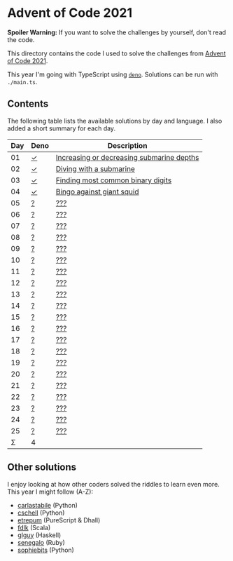 Advent of Code 2021
===================

**Spoiler Warning:** If you want to solve the challenges by yourself, don't read the code.

This directory contains the code I used to solve the challenges from [Advent of Code 2021](http://adventofcode.com/2021).

This year I'm going with TypeScript using [`deno`](https://deno.land/). Solutions can be run with `./main.ts`.

Contents
--------

The following table lists the available solutions by day and language. I also
added a short summary for each day.

Day | Deno         | Description
----|-------------|--------------------------------------------------------------
01  | [✓][deno01] | [Increasing or decreasing submarine depths][aoc01]
02  | [✓][deno02] | [Diving with a submarine][aoc02]
03  | [✓][deno03] | [Finding most common binary digits][aoc03]
04  | [✓][deno04] | [Bingo against giant squid][aoc04]
05  | [?][deno05] | [???][aoc05]
06  | [?][deno06] | [???][aoc06]
07  | [?][deno07] | [???][aoc07]
08  | [?][deno08] | [???][aoc08]
09  | [?][deno09] | [???][aoc09]
10  | [?][deno10] | [???][aoc10]
11  | [?][deno11] | [???][aoc11]
12  | [?][deno12] | [???][aoc12]
13  | [?][deno13] | [???][aoc13]
14  | [?][deno14] | [???][aoc14]
15  | [?][deno15] | [???][aoc15]
16  | [?][deno16] | [???][aoc16]
17  | [?][deno17] | [???][aoc17]
18  | [?][deno18] | [???][aoc18]
19  | [?][deno19] | [???][aoc19]
20  | [?][deno20] | [???][aoc20]
21  | [?][deno21] | [???][aoc21]
22  | [?][deno22] | [???][aoc22]
23  | [?][deno23] | [???][aoc23]
24  | [?][deno24] | [???][aoc24]
25  | [?][deno25] | [???][aoc25]
Σ   |           4 |

Other solutions
---------------

I enjoy looking at how other coders solved the riddles to learn even more. This
year I might follow (A-Z):

* [carlastabile](https://github.com/carlastabile/advent-of-code/tree/master/2021) (Python)
* [cschell](https://github.com/cschell/adventofcode/tree/master/2021) (Python)
* [etrepum](https://github.com/etrepum) (PureScript & Dhall)
* [fdlk](https://github.com/fdlk/advent-2021) (Scala)
* [glguy](https://github.com/glguy/advent2021) (Haskell)
* [senegalo](https://github.com/senegalo) (Ruby)
* [sophiebits](https://github.com/sophiebits/adventofcode/tree/main/) (Python)

 [aoc01]: http://adventofcode.com/2020/day/1
 [aoc02]: http://adventofcode.com/2020/day/2
 [aoc03]: http://adventofcode.com/2020/day/3
 [aoc04]: http://adventofcode.com/2020/day/4
 [aoc05]: http://adventofcode.com/2020/day/5
 [aoc06]: http://adventofcode.com/2020/day/6
 [aoc07]: http://adventofcode.com/2020/day/7
 [aoc08]: http://adventofcode.com/2020/day/8
 [aoc09]: http://adventofcode.com/2020/day/9
 [aoc10]: http://adventofcode.com/2020/day/10
 [aoc11]: http://adventofcode.com/2020/day/11
 [aoc12]: http://adventofcode.com/2020/day/12
 [aoc13]: http://adventofcode.com/2020/day/13
 [aoc14]: http://adventofcode.com/2020/day/14
 [aoc15]: http://adventofcode.com/2020/day/15
 [aoc16]: http://adventofcode.com/2020/day/16
 [aoc17]: http://adventofcode.com/2020/day/17
 [aoc18]: http://adventofcode.com/2020/day/18
 [aoc19]: http://adventofcode.com/2020/day/19
 [aoc20]: http://adventofcode.com/2020/day/20
 [aoc21]: http://adventofcode.com/2020/day/21
 [aoc22]: http://adventofcode.com/2020/day/22
 [aoc23]: http://adventofcode.com/2020/day/23
 [aoc24]: http://adventofcode.com/2020/day/24
 [aoc25]: http://adventofcode.com/2020/day/25
 [deno01]: day01/main.ts
 [deno02]: day02/main.ts
 [deno03]: day03/main.ts
 [deno04]: day04/main.ts
 [deno05]: day05/main.ts
 [deno06]: day06/main.ts
 [deno07]: day07/main.ts
 [deno08]: day08/main.ts
 [deno09]: day09/main.ts
 [deno10]: day10/main.ts
 [deno11]: day11/main.ts
 [deno12]: day12/main.ts
 [deno13]: day13/main.ts
 [deno14]: day14/main.ts
 [deno15]: day15/main.ts
 [deno16]: day16/main.ts
 [deno17]: day17/main.ts
 [deno18]: day18/main.ts
 [deno19]: day18/main.ts
 [deno20]: day20/main.ts
 [deno21]: day21/main.ts
 [deno22]: day22/main.ts
 [deno23]: day23/main.ts
 [deno24]: day24/main.ts
 [deno25]: day25/main.ts
